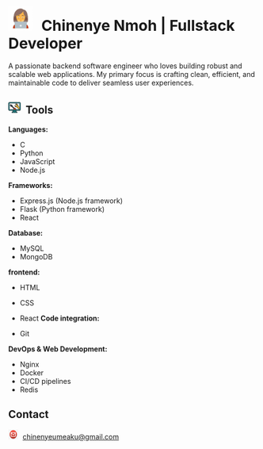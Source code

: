 # <img src="image-1.png" alt="Image 1" height="50" width="50" style="margin-right: 10px;"> <span style="font-size: 30px;">Chinenye Nmoh | Fullstack Developer</span>

A passionate backend software engineer who loves building robust and scalable web applications. My primary focus is crafting clean, efficient, and maintainable code to deliver seamless user experiences.

## <img src="image-2.png" alt="Image 2" height="25" width="25" style="margin-right: 5px;"> Tools

**Languages:**

- C
- Python
- JavaScript
- Node.js


**Frameworks:**

- Express.js (Node.js framework)
- Flask (Python framework)
- React

**Database:**

- MySQL
- MongoDB

**frontend:**
- HTML
- CSS
- React
**Code integration:**

- Git

**DevOps & Web Development:**
- Nginx
- Docker
- CI/CD pipelines
- Redis

## Contact
<img src="email.jpeg" alt="Image 2" height="20" width="20" style="margin-right: 5px;"> chinenyeumeaku@gmail.com


